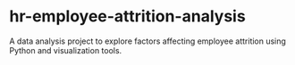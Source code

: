 # hr-employee-attrition-analysis
A data analysis project to explore factors affecting employee attrition using Python and visualization tools.
